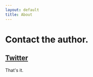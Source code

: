 ```yaml
---
layout: default
title: About
---
```


# Contact the author.

## [Twitter](https://www.twitter.com/stubbs)

That's it.